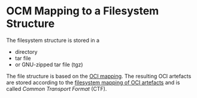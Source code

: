 # OCM Mapping to a Filesystem Structure

The filesystem structure is stored in a 
- directory
- tar file
- or GNU-zipped tar file (tgz)

The file structure is based on the [OCI mapping](../oci/README.md).
The resulting OCI artefacts are stored according to the
[filesystem mapping of OCI artefacts](../../../../pkg/contexts/oci/repositories/ctf/README.md)
and is called *Common Transport Format* (CTF).


